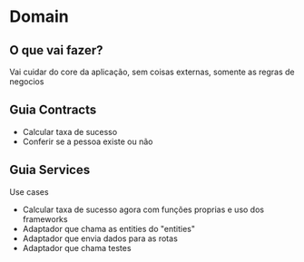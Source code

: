 # Domain

## O que vai fazer?

Vai cuidar do core da aplicação, sem coisas externas, somente as regras de negocios

## Guia Contracts

- Calcular taxa de sucesso
- Conferir se a pessoa existe ou não

## Guia Services

Use cases
- Calcular taxa de sucesso agora com funções proprias e uso dos frameworks
- Adaptador que chama as entities do "entities"
- Adaptador que envia dados para as rotas
- Adaptador que chama testes

